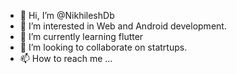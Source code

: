 - 👋 Hi, I’m @NikhileshDb
- 👀 I’m interested in Web and Android development.
- 🌱 I’m currently learning flutter
- 💞️ I’m looking to collaborate on statrtups.
- 📫 How to reach me ...

<!---
NikhileshDb/NikhileshDb is a ✨ special ✨ repository because its `README.md` (this file) appears on your GitHub profile.
You can click the Preview link to take a look at your changes.
--->
